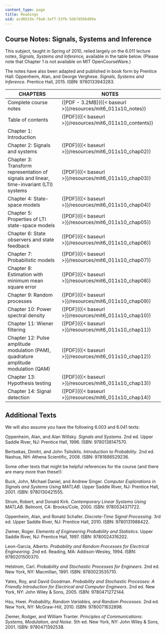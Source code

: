 ```yaml
---
content_type: page
title: Readings
uid: acd6b33e-f9a8-3af7-53fb-5db7d566d89a
---
```


Course Notes: Signals, Systems and Inference
--------------------------------------------

This subject, taught in Spring of 2010, relied largely on the 6.011 lecture notes, _Signals, Systems and Inference,_ available in the table below. (Please note that Chapter 1 is not available on MIT OpenCourseWare.)

The notes have also been adapted and published in book form by Prentice Hall: Oppenheim, Alan, and George Verghese. _Signals, Systems and Inference_. Prentice Hall, 2015. ISBN: 9780133943283.

| CHAPTERS | NOTES |
| --- | --- |
| Complete course notes | ([PDF - 3.2MB]({{< baseurl >}}/resources/mit6_011s10_notes)) |
| Table of contents | ([PDF]({{< baseurl >}}/resources/mit6_011s10_contents)) |
| Chapter 1: Introduction | &nbsp; |
| Chapter 2: Signals and systems | ([PDF]({{< baseurl >}}/resources/mit6_011s10_chap02)) |
| Chapter 3: Transform representation of signals and linear, time-invariant (LTI) systems | ([PDF]({{< baseurl >}}/resources/mit6_011s10_chap03)) |
| Chapter 4: State-space models | ([PDF]({{< baseurl >}}/resources/mit6_011s10_chap04)) |
| Chapter 5: Properties of LTI state-space models | ([PDF]({{< baseurl >}}/resources/mit6_011s10_chap05)) |
| Chapter 6: State observers and state feedback | ([PDF]({{< baseurl >}}/resources/mit6_011s10_chap06)) |
| Chapter 7: Probabilistic models | ([PDF]({{< baseurl >}}/resources/mit6_011s10_chap07)) |
| Chapter 8: Estimation with minimum mean square error | ([PDF]({{< baseurl >}}/resources/mit6_011s10_chap08)) |
| Chapter 9: Random processes | ([PDF]({{< baseurl >}}/resources/mit6_011s10_chap09)) |
| Chapter 10: Power spectral density | ([PDF]({{< baseurl >}}/resources/mit6_011s10_chap10)) |
| Chapter 11: Wiener filtering | ([PDF]({{< baseurl >}}/resources/mit6_011s10_chap11)) |
| Chapter 12: Pulse amplitude modulation (PAM), quadrature amplitude modulation (QAM) | ([PDF]({{< baseurl >}}/resources/mit6_011s10_chap12)) |
| Chapter 13: Hypothesis testing | ([PDF]({{< baseurl >}}/resources/mit6_011s10_chap13)) |
| Chapter 14: Signal detection | ([PDF]({{< baseurl >}}/resources/mit6_011s10_chap14)) 

Additional Texts
----------------

We will also assume you have the following 6.003 and 6.041 texts:

Oppenheim, Alan, and Alan Willsky. _Signals and Systems_. 2nd ed. Upper Saddle River, NJ: Prentice Hall, 1996. ISBN: 9780138147570.

Bertsekas, Dimitri, and John Tsitsiklis. _Introduction to Probability_. 2nd ed. Nashua, NH: Athena Scientific, 2008. ISBN: 9781886529236.

Some other texts that might be helpful references for the course (and there are many more than these!):

Buck, John, Michael Daniel, and Andrew Singer. _Computer Explorations in Signals and Systems Using MATLAB_. Upper Saddle River, NJ: Prentice Hall, 2001. ISBN: 9780130421555.

Strum, Robert, and Donald Kirk. _Contemporary Linear Systems Using MATLAB_. Belmont, CA: Brooks/Cole, 2000. ISBN: 9780534371722.

Oppenheim, Alan, and Ronald Schafer. _Discrete-Time Signal Processing_. 3rd ed. Upper Saddle River, NJ: Prentice Hall, 2010. ISBN: 9780131988422.

Ziemer, Roger. _Elements of Engineering Probability and Statistics_. Upper Saddle River, NJ: Prentice Hall, 1997. ISBN: 9780024316202.

Leon-Garcia, Alberto. _Probability and Random Processes for Electrical Engineering_. 2nd ed. Reading, MA: Addison-Wesley, 1994. ISBN: 9780201500370.

Helstrom, Carl. _Probability and Stochastic Processes for Engineers_. 2nd ed. New York, NY: Macmillan, 1991. ISBN: 9780023535710.

Yates, Roy, and David Goodman. _Probability and Stochastic Processes: A Friendly Introduction for Electrical and Computer Engineers_. 2nd ed. New York, NY: John Wiley & Sons, 2005. ISBN: 9780471272144.

Hsu, Hwei. _Probability, Random Variables, and Random Processes_. 2nd ed. New York, NY: McGraw-Hill, 2010. ISBN: 9780071632898.

Ziemer, Rodger, and William Tranter. _Principles of Communications: Systems, Modulation, and Noise_. 5th ed. New York, NY: John Wiley & Sons, 2001. ISBN: 9780471392538.